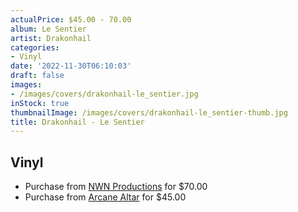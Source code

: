 ```yaml
---
actualPrice: $45.00 - 70.00
album: Le Sentier
artist: Drakonhail
categories:
- Vinyl
date: '2022-11-30T06:10:03'
draft: false
images:
- /images/covers/drakonhail-le_sentier.jpg
inStock: true
thumbnailImage: /images/covers/drakonhail-le_sentier-thumb.jpg
title: Drakonhail - Le Sentier
---
```


## Vinyl
* Purchase from [NWN Productions](http://shop.nwnprod.com/index.php?route=product/product&path=75&product_id=22664&sort=pd.name&order=ASC) for $70.00
* Purchase from [Arcane Altar](https://arcanealtar.bigcartel.com/product/drakonhail-le-sentier-2xlp) for $45.00
